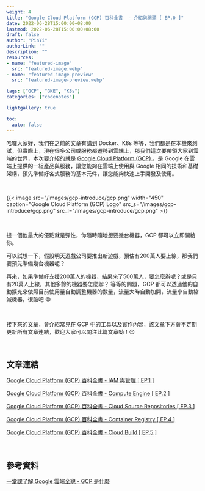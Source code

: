 ```yaml
---
weight: 4
title: "Google Cloud Platform (GCP) 百科全書  - 介紹與開頭 [ EP.0 ]"
date: 2022-06-28T15:00:00+08:00
lastmod: 2022-06-28T15:00:00+08:00
draft: false
author: "PinYi"
authorLink: ""
description: ""
resources:
- name: "featured-image"
  src: "featured-image.webp"
- name: "featured-image-preview"
  src: "featured-image-preview.webp"

tags: ["GCP", "GKE", "K8s"]
categories: ["codenotes"]

lightgallery: true

toc:
  auto: false
---
```


哈囉大家好，我們在之前的文章有講到 Docker、K8s 等等，我們都是在本機來測試，但實際上，現在很多公司或服務都遷移到雲端上，那我們這次要帶領大家到雲端的世界，本次要介紹的就是 [Google Cloud Platform (GCP) ](https://cloud.google.com/?hl=zh-tw)，是 Google 在雲端上提供的一組產品與服務，讓您能夠在雲端上使用與 Google 相同的技術和基礎架構，預先準備好各式服務的基本元件，讓您能夠快速上手開發及使用。

<br>

{{< image src="/images/gcp-introduce/gcp.png"  width="450" caption="Google Cloud Platform (GCP) Logo" src_s="/images/gcp-introduce/gcp.png" src_l="/images/gcp-introduce/gcp.png" >}}

<br>

提一個他最大的優點就是彈性，你隨時隨地想要幾台機器，GCP 都可以立即開給你。

可以試想一下，假設明天遊戲公司要推出新遊戲，預估有200萬人要上線，那我們要預先準備幾台機器呢？

再來，如果準備好支援200萬人的機器，結果來了500萬人，要怎麼辦呢？或是只有20萬人上線，其他多餘的機器要怎麼辦？
等等的問題，GCP 都可以透過他的自動擴充來依照目前使用量自動調整機器的數量，流量大時自動加開，流量小自動縮減機器。很酷吧 😁

<br>

接下來的文章，會介紹常見在 GCP 中的工具以及實作內容，該文章下方會不定期更新所有文章連結，歡迎大家可以關注此篇文章呦！😍

<br>

## 文章連結

[Google Cloud Platform (GCP) 百科全書 - IAM 與管理 [ EP.1 ]](https://pin-yi.me/gcp-iam/)

[Google Cloud Platform (GCP) 百科全書 - Compute Engine [ EP.2 ]](https://pin-yi.me/gcp-gce/)

[Google Cloud Platform (GCP) 百科全書 - Cloud Source Repositories [ EP.3 ]](https://pin-yi.me/gcp-gcsr/)

[Google Cloud Platform (GCP) 百科全書 - Container Registry [ EP.4 ]](https://pin-yi.me/gcp-gcr/)

[Google Cloud Platform (GCP) 百科全書 - Cloud Build [ EP.5 ]
](https://pin-yi.me/gcp-gcb/)

<br>

## 參考資料

[一堂課了解 Google 雲端全貌 - GCP 是什麼](https://www.accupass.com/event/2009180320185645465010)


